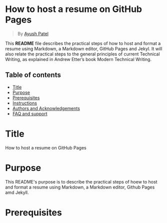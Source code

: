 # How to host a resume on GitHub Pages
> By [Ayush Patel](www.github.com/Ayush393/Ayush393.io/resume) 

This **README** file describes the practical steps of how to host and format a resume using Markdown, a Markdown editor, GitHub Pages and Jekyl. It will also relate the practical steps to the general principles of current Technical Writing, as explained in Andrew Etter’s book Modern Technical Writing.

## Table of contents

- [Title](#title)
- [Purpose](#pupose-of-the-readme)
- [Prerequisites](#prerequisites)
- [Instructions](#instructions)
- [Authors and Acknowledgements](#authors-and-acknowledgements)
- [FAQ and support](#faq-and-support)

# Title

How to host a resume on GitHub Pages

# Purpose

This README's purpose is to describe the practical steps of hoew to host and format a resume using Markdown, a Markdown editor, Github Pages amd Jekyll. 

# Prerequisites

